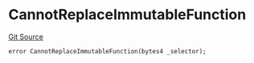 # CannotReplaceImmutableFunction
[Git Source](https://github.com/thrackle-io/tron/blob/12b8f8795779c791ed3113763e21492860614b51/src/protocol/economic/ruleProcessor/RuleProcessorDiamondLib.sol)


```solidity
error CannotReplaceImmutableFunction(bytes4 _selector);
```

